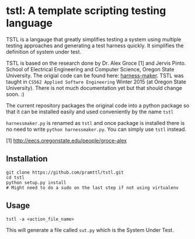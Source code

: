 tstl: A template scripting testing language
===========================================

TSTL is a langauge that greatly simplifies testing a system using multiple testing approaches and generating a test harness quickly.
It simplifies the definition of system under test.

TSTL is based on the research done by Dr. Alex Groce [1] and Jervis Pinto. School of Electrical Engineering and Computer Science, Oregon State University. The origial code can be found here: [harness-maker](https://code.google.com/p/harness-maker/). TSTL was taught in `CS562 Applied Softwre Engineering` Winter 2015 (at Oregon State University). There is not much documentation yet but that should change soon. :)

The current repository packages the original code into a python package so that it can be installed easily and used conveniently by the name `tstl`

`harnessmaker.py` is renamed as `tstl` and once package is installed there is no need to write `python harnessmaker.py`.
You can simply use `tstl` instead.


[1] http://eecs.oregonstate.edu/people/groce-alex

Installation
------------


    git clone https://github.com/pramttl/tstl.git
    cd tstl
    python setup.py install
    # Might need to do a sudo on the last step if not using virtualenv


Usage
-----

    tstl -a <action_file_name>

This will generate a file called `sut.py` which is the System Under Test.
